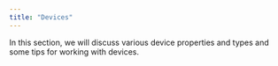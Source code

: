 ```yaml
---
title: "Devices"
---
```


In this section, we will discuss various device properties and types and some tips for working with devices.

